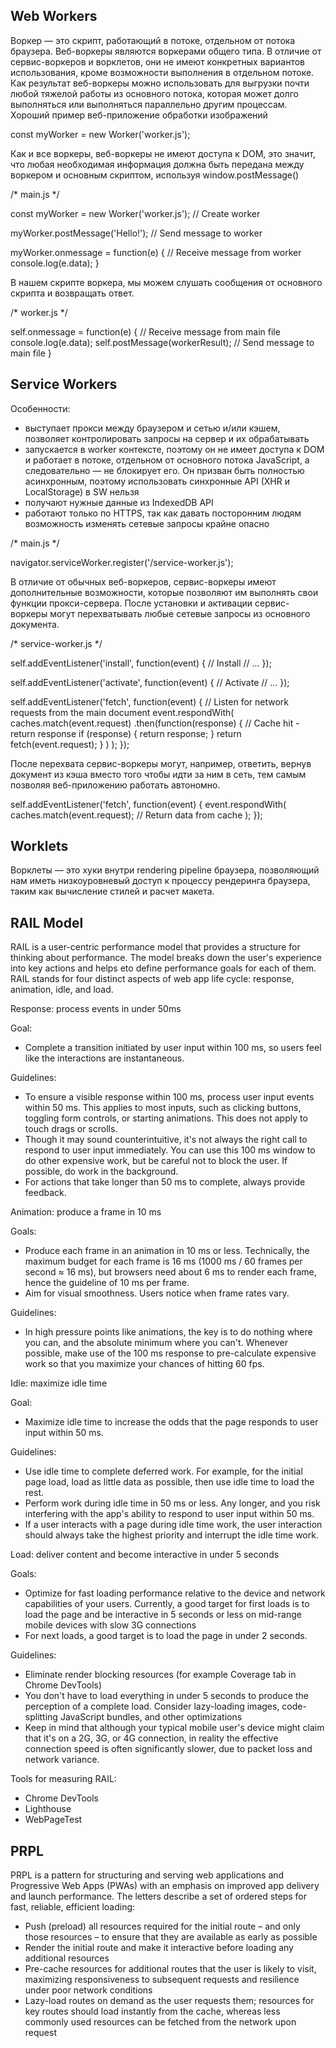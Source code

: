 ## Web Workers

Воркер — это скрипт, работающий в потоке, отдельном от потока браузера. Веб-воркеры являются воркерами общего типа. В отличие от сервис-воркеров и ворклетов, они не имеют конкретных вариантов использования, кроме возможности выполнения в отдельном потоке. Как результат веб-воркеры можно использовать для выгрузки почти любой тяжелой работы из основного потока, которая может долго выполняться или выполняться параллельно другим процессам. Хороший пример веб-приложение обработки изображений

const myWorker = new Worker('worker.js');

Как и все воркеры, веб-воркеры не имеют доступа к DOM, это значит, что любая необходимая информация должна быть передана между воркером и основным скриптом, используя window.postMessage()

/* main.js */

const myWorker = new Worker('worker.js'); // Create worker

myWorker.postMessage('Hello!'); // Send message to worker

myWorker.onmessage = function(e) { // Receive message from worker
  console.log(e.data);
}

В нашем скрипте воркера, мы можем слушать сообщения от основного скрипта и возвращать ответ.

/* worker.js */

self.onmessage = function(e) { // Receive message from main file
  console.log(e.data);
  self.postMessage(workerResult); // Send message to main file
}

## Service Workers

Особенности:
- выступает прокси между браузером и сетью и/или кэшем, позволяет контролировать запросы на сервер и их обрабатывать
- запускается в worker контексте, поэтому он не имеет доступа к DOM и работает в потоке, отдельном от основного потока JavaScript, а следовательно — не блокирует его. Он призван быть полностью асинхронным, поэтому использовать синхронные API (XHR и LocalStorage) в SW нельзя
- получают нужные данные из IndexedDB API
- работают только по HTTPS, так как давать посторонним людям возможность изменять сетевые запросы крайне опасно

/* main.js */

navigator.serviceWorker.register('/service-worker.js');

В отличие от обычных веб-воркеров, сервис-воркеры имеют дополнительные возможности, которые позволяют им выполнять свои функции прокси-сервера. После установки и активации сервис-воркеры могут перехватывать любые сетевые запросы из основного документа.

/* service-worker.js */

self.addEventListener('install', function(event) { // Install 
    // ...
});

self.addEventListener('activate', function(event) { // Activate 
    // ...
});

self.addEventListener('fetch', function(event) { // Listen for network requests from the main document
  event.respondWith(
    caches.match(event.request)
      .then(function(response) {
        // Cache hit - return response
        if (response) {
          return response;
        }
        return fetch(event.request);
      }
    )
  );
});

После перехвата сервис-воркеры могут, например, ответить, вернув документ из кэша вместо того чтобы идти за ним в сеть, тем самым позволяя веб-приложению работать автономно.

self.addEventListener('fetch', function(event) {
    event.respondWith(
        caches.match(event.request); // Return data from cache
    );
});

## Worklets

Ворклеты — это хуки внутри rendering pipeline браузера, позволяющий нам иметь низкоуровневый доступ к процессу рендеринга браузера, таким как вычисление стилей и расчет макета.

## RAIL Model

RAIL is a user-centric performance model that provides a structure for thinking about performance. The model breaks down the user's experience into key actions and helps еto define performance goals for each of them. RAIL stands for four distinct aspects of web app life cycle: response, animation, idle, and load.

Response: process events in under 50ms

Goal:
- Complete a transition initiated by user input within 100 ms, so users feel like the interactions are instantaneous.

Guidelines:
- To ensure a visible response within 100 ms, process user input events within 50 ms. This applies to most inputs, such as clicking buttons, toggling form controls, or starting animations. This does not apply to touch drags or scrolls.
- Though it may sound counterintuitive, it's not always the right call to respond to user input immediately. You can use this 100 ms window to do other expensive work, but be careful not to block the user. If possible, do work in the background.
- For actions that take longer than 50 ms to complete, always provide feedback.

Animation: produce a frame in 10 ms

Goals:
- Produce each frame in an animation in 10 ms or less. Technically, the maximum budget for each frame is 16 ms (1000 ms / 60 frames per second ≈ 16 ms), but browsers need about 6 ms to render each frame, hence the guideline of 10 ms per frame.
- Aim for visual smoothness. Users notice when frame rates vary.

Guidelines:
- In high pressure points like animations, the key is to do nothing where you can, and the absolute minimum where you can't. Whenever possible, make use of the 100 ms response to pre-calculate expensive work so that you maximize your chances of hitting 60 fps.

Idle: maximize idle time

Goal:
- Maximize idle time to increase the odds that the page responds to user input within 50 ms.

Guidelines:
- Use idle time to complete deferred work. For example, for the initial page load, load as little data as possible, then use idle time to load the rest.
- Perform work during idle time in 50 ms or less. Any longer, and you risk interfering with the app's ability to respond to user input within 50 ms.
- If a user interacts with a page during idle time work, the user interaction should always take the highest priority and interrupt the idle time work.

Load: deliver content and become interactive in under 5 seconds

Goals:
- Optimize for fast loading performance relative to the device and network capabilities of your users. Currently, a good target for first loads is to load the page and be interactive in 5 seconds or less on mid-range mobile devices with slow 3G connections
- For next loads, a good target is to load the page in under 2 seconds.

Guidelines:
- Eliminate render blocking resources (for example  Coverage tab in Chrome DevTools)
- You don't have to load everything in under 5 seconds to produce the perception of a complete load. Consider lazy-loading images, code-splitting JavaScript bundles, and other optimizations
- Keep in mind that although your typical mobile user's device might claim that it's on a 2G, 3G, or 4G connection, in reality the effective connection speed is often significantly slower, due to packet loss and network variance.

Tools for measuring RAIL:
- Chrome DevTools 
- Lighthouse
- WebPageTest

## PRPL

PRPL is a pattern for structuring and serving web applications and Progressive Web Apps (PWAs) with an emphasis on improved app delivery and launch performance. The letters describe a set of ordered steps for fast, reliable, efficient loading:
- Push (preload) all resources required for the initial route – and only those resources – to ensure that they are available as early as possible
- Render the initial route and make it interactive before loading any additional resources
- Pre-cache resources for additional routes that the user is likely to visit, maximizing responsiveness to subsequent requests and resilience under poor network conditions
- Lazy-load routes on demand as the user requests them; resources for key routes should load instantly from the cache, whereas less commonly used resources can be fetched from the network upon request




